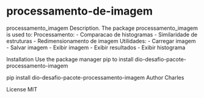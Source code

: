 # processamento-de-imagem

processamento_imagem
Description. The package processamento_imagem is used to: Processamento: - Comparacao de histogramas - Similaridade de estruturas - Redimensionamento de imagem Utilidades: - Carregar imagem - Salvar imagem - Exibir imagem - Exibir resultados - Exibir histograma

Installation
Use the package manager pip to install dio-desafio-pacote-processamento-imagem

pip install dio-desafio-pacote-processamento-imagem
Author
Charles

License
MIT
